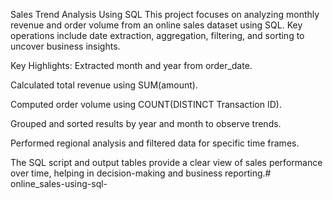 Sales Trend Analysis Using SQL This project focuses on analyzing monthly revenue and order volume from an online sales dataset using SQL. Key operations include date extraction, aggregation, filtering, and sorting to uncover business insights.

Key Highlights: Extracted month and year from order_date.

Calculated total revenue using SUM(amount).

Computed order volume using COUNT(DISTINCT Transaction ID).

Grouped and sorted results by year and month to observe trends.

Performed regional analysis and filtered data for specific time frames.

The SQL script and output tables provide a clear view of sales performance over time, helping in decision-making and business reporting.# online_sales-using-sql-
